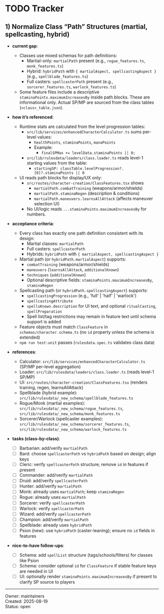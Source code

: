 # TODO Tracker

## 1) Normalize Class “Path” Structures (martial, spellcasting, hybrid)

- **current gap**:
  - Classes use mixed schemas for path definitions:
    - Martial-only: `martialPath` present (e.g., `rogue_features.ts`, `monk_features.ts`)
    - Hybrid: `hybridPath` with `{ martialAspect, spellcastingAspect }` (e.g., `spellblade_features.ts`)
    - Full casters: `spellcasterPath` present (e.g., `sorcerer_features.ts`, `warlock_features.ts`)
  - Some feature files include a descriptive `staminaPoints.maximumIncreasesBy` inside path blocks. These are informational only. Actual SP/MP are sourced from the class tables (`<class>_table.json`).

- **how it’s referenced**:
  - Runtime stats are calculated from the level progression tables:
    - `src/lib/services/enhancedCharacterCalculator.ts` sums per-level values:
      - `healthPoints`, `staminaPoints`, `manaPoints`
      - Example:
        - `finalSPMax += levelData.staminaPoints || 0;`
    - `src/lib/rulesdata/loaders/class.loader.ts` reads level-1 starting values from the table:
      - `startingSP: classTable.levelProgression?.[0]?.staminaPoints || 0`
  - UI reads path blocks for display/UX only:
    - `src/routes/character-creation/ClassFeatures.tsx` shows
      - `martialPath.combatTraining` (weapons/armor/shields)
      - `martialPath.staminaRegen` (description & conditions)
      - `martialPath.maneuvers.learnsAllAttack` (affects maneuver selection UI)
    - No UI/logic reads `...staminaPoints.maximumIncreasesBy` for numbers.

- **acceptance criteria**:
  - Every class has exactly one path definition consistent with its design:
    - Martial classes: `martialPath`
    - Full casters: `spellcasterPath`
    - Hybrids: `hybridPath` with `{ martialAspect, spellcastingAspect }`
  - Martial path (or `hybridPath.martialAspect`) supports:
    - `combatTraining` (weapons/armor/shields)
    - `maneuvers` (`learnsAllAttack`, `additionalKnown`)
    - `techniques` (`additionalKnown`)
    - Optional descriptive fields: `staminaPoints.maximumIncreasesBy`, `staminaRegen`
  - Spellcasting path (or `hybridPath.spellcastingAspect`) supports:
    - `spellcastingProgression` (e.g., 'full' | 'half' | 'warlock')
    - `spellcastingAttribute`
    - `spellsKnown.description` for UI text, and optional `ritualCasting`, `spellPreparation`
    - Spell list/tag restrictions may remain in feature text until schema support is added
  - Feature objects must match `ClassFeature` in `schemas/character.schema.ts` (no `id` property unless the schema is extended)
  - `npm run test:unit` passes (`rulesdata.spec.ts` validates class data)

- **references**:
  - Calculator: `src/lib/services/enhancedCharacterCalculator.ts` (SP/MP per-level aggregation)
  - Loader: `src/lib/rulesdata/loaders/class.loader.ts` (reads level-1 SP/MP)
  - UI: `src/routes/character-creation/ClassFeatures.tsx` (renders training, regen, learnsAllAttack)
  - Spellblade (hybrid example): `src/lib/rulesdata/_new_schema/spellblade_features.ts`
  - Rogue/Monk (martial examples): `src/lib/rulesdata/_new_schema/rogue_features.ts`, `src/lib/rulesdata/_new_schema/monk_features.ts`
  - Sorcerer/Warlock (spellcaster examples): `src/lib/rulesdata/_new_schema/sorcerer_features.ts`, `src/lib/rulesdata/_new_schema/warlock_features.ts`

- **tasks (class-by-class)**:
  - [ ] Barbarian: add/verify `martialPath`
  - [ ] Bard: choose `spellcasterPath` vs `hybridPath` based on design; align keys
  - [ ] Cleric: verify `spellcasterPath` structure; remove `id` in features if present
  - [ ] Commander: add/verify `martialPath`
  - [ ] Druid: add/verify `spellcasterPath`
  - [ ] Hunter: add/verify `martialPath`
  - [ ] Monk: already uses `martialPath`; keep `staminaRegen`
  - [ ] Rogue: already uses `martialPath`
  - [ ] Sorcerer: verify `spellcasterPath`
  - [ ] Warlock: verify `spellcasterPath`
  - [ ] Wizard: add/verify `spellcasterPath`
  - [ ] Champion: add/verify `martialPath`
  - [ ] Spellblade: already uses `hybridPath`
  - [ ] Psion (new): use `hybridPath` (caster-leaning); ensure no `id` fields in features

- **nice-to-have follow-ups**:
  - [ ] Schema: add `spellList` structure (tags/schools/filters) for classes like Psion
  - [ ] Schema: consider optional `id` for `ClassFeature` if stable feature keys are needed in UI
  - [ ] UI: optionally render `staminaPoints.maximumIncreasesBy` if present to clarify SP source to players

---

Owner: maintainers  
Created: 2025-08-19  
Status: open
